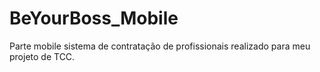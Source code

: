 # BeYourBoss_Mobile

Parte mobile sistema de contratação de profissionais realizado para meu projeto de TCC.
